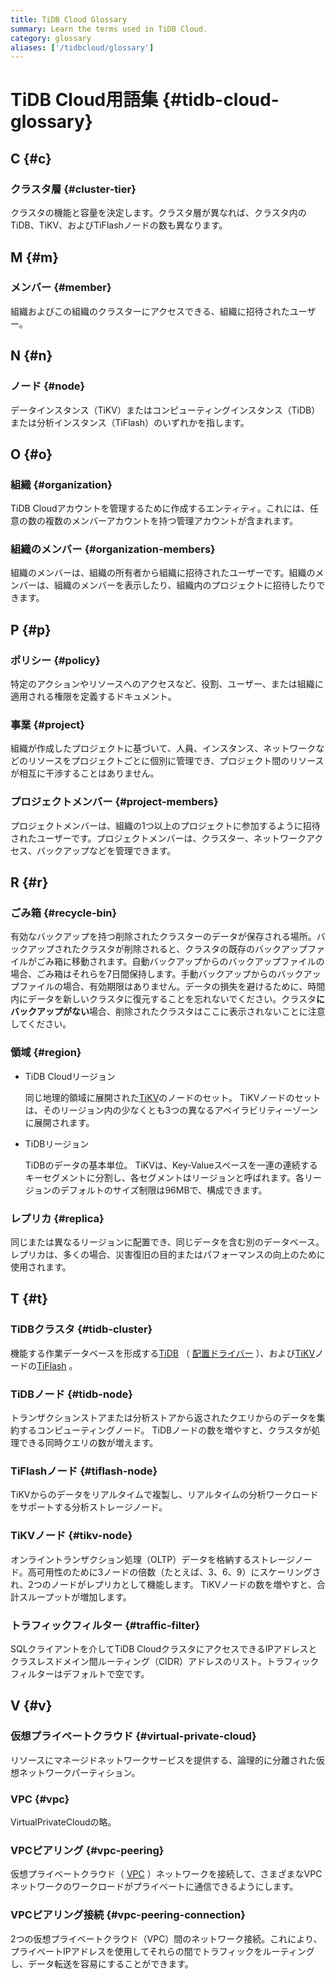 ```yaml
---
title: TiDB Cloud Glossary
summary: Learn the terms used in TiDB Cloud.
category: glossary
aliases: ['/tidbcloud/glossary']
---
```


# TiDB Cloud用語集 {#tidb-cloud-glossary}

## C {#c}

### クラスタ層 {#cluster-tier}

クラスタの機能と容量を決定します。クラスタ層が異なれば、クラスタ内のTiDB、TiKV、およびTiFlashノードの数も異なります。

## M {#m}

### メンバー {#member}

組織およびこの組織のクラスターにアクセスできる、組織に招待されたユーザー。

## N {#n}

### ノード {#node}

データインスタンス（TiKV）またはコンピューティングインスタンス（TiDB）または分析インスタンス（TiFlash）のいずれかを指します。

## O {#o}

### 組織 {#organization}

TiDB Cloudアカウントを管理するために作成するエンティティ。これには、任意の数の複数のメンバーアカウントを持つ管理アカウントが含まれます。

### 組織のメンバー {#organization-members}

組織のメンバーは、組織の所有者から組織に招待されたユーザーです。組織のメンバーは、組織のメンバーを表示したり、組織内のプロジェクトに招待したりできます。

## P {#p}

### ポリシー {#policy}

特定のアクションやリソースへのアクセスなど、役割、ユーザー、または組織に適用される権限を定義するドキュメント。

### 事業 {#project}

組織が作成したプロジェクトに基づいて、人員、インスタンス、ネットワークなどのリソースをプロジェクトごとに個別に管理でき、プロジェクト間のリソースが相互に干渉することはありません。

### プロジェクトメンバー {#project-members}

プロジェクトメンバーは、組織の1つ以上のプロジェクトに参加するように招待されたユーザーです。プロジェクトメンバーは、クラスター、ネットワークアクセス、バックアップなどを管理できます。

## R {#r}

### ごみ箱 {#recycle-bin}

有効なバックアップを持つ削除されたクラスターのデータが保存される場所。バックアップされたクラスタが削除されると、クラスタの既存のバックアップファイルがごみ箱に移動されます。自動バックアップからのバックアップファイルの場合、ごみ箱はそれらを7日間保持します。手動バックアップからのバックアップファイルの場合、有効期限はありません。データの損失を避けるために、時間内にデータを新しいクラスタに復元することを忘れないでください。クラスタ**にバックアップがない**場合、削除されたクラスタはここに表示されないことに注意してください。

### 領域 {#region}

-   TiDB Cloudリージョン

    同じ地理的領域に展開された[TiKV](https://docs.pingcap.com/tidb/stable/tidb-storage)のノードのセット。 TiKVノードのセットは、そのリージョン内の少なくとも3つの異なるアベイラビリティーゾーンに展開されます。

-   TiDBリージョン

    TiDBのデータの基本単位。 TiKVは、Key-Valueスペースを一連の連続するキーセグメントに分割し、各セグメントはリージョンと呼ばれます。各リージョンのデフォルトのサイズ制限は96MBで、構成できます。

### レプリカ {#replica}

同じまたは異なるリージョンに配置でき、同じデータを含む別のデータベース。レプリカは、多くの場合、災害復旧の目的またはパフォーマンスの向上のために使用されます。

## T {#t}

### TiDBクラスタ {#tidb-cluster}

機能する作業データベースを形成する[TiDB](https://docs.pingcap.com/tidb/stable/tidb-computing) （ [配置ドライバー](https://docs.pingcap.com/tidb/stable/tidb-scheduling) ）、および[TiKV](https://docs.pingcap.com/tidb/stable/tidb-storage)ノードの[TiFlash](https://docs.pingcap.com/tidb/stable/tiflash-overview) 。

### TiDBノード {#tidb-node}

トランザクションストアまたは分析ストアから返されたクエリからのデータを集約するコンピューティングノード。 TiDBノードの数を増やすと、クラスタが処理できる同時クエリの数が増えます。

### TiFlashノード {#tiflash-node}

TiKVからのデータをリアルタイムで複製し、リアルタイムの分析ワークロードをサポートする分析ストレージノード。

### TiKVノード {#tikv-node}

オンライントランザクション処理（OLTP）データを格納するストレージノード。高可用性のために3ノードの倍数（たとえば、3、6、9）にスケーリングされ、2つのノードがレプリカとして機能します。 TiKVノードの数を増やすと、合計スループットが増加します。

### トラフィックフィルター {#traffic-filter}

SQLクライアントを介してTiDB CloudクラスタにアクセスできるIPアドレスとクラスレスドメイン間ルーティング（CIDR）アドレスのリスト。トラフィックフィルターはデフォルトで空です。

## V {#v}

### 仮想プライベートクラウド {#virtual-private-cloud}

リソースにマネージドネットワークサービスを提供する、論理的に分離された仮想ネットワークパーティション。

### VPC {#vpc}

VirtualPrivateCloudの略。

### VPCピアリング {#vpc-peering}

仮想プライベートクラウド（ [VPC](#vpc) ）ネットワークを接続して、さまざまなVPCネットワークのワークロードがプライベートに通信できるようにします。

### VPCピアリング接続 {#vpc-peering-connection}

2つの仮想プライベートクラウド（VPC）間のネットワーク接続。これにより、プライベートIPアドレスを使用してそれらの間でトラフィックをルーティングし、データ転送を容易にすることができます。
